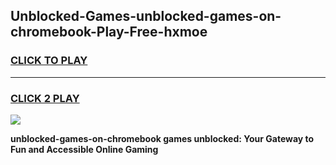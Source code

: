 
## Unblocked-Games-unblocked-games-on-chromebook-Play-Free-hxmoe
<h3>
<a href="https://premium76.site?title=unblocked-games-on-chromebook&ref=20A">CLICK TO PLAY</a></h3>
<hr>

<h3>
<a href="https://premium76.site?title=unblocked-games-on-chromebook&ref=20A">CLICK 2 PLAY</a>
  
</h3>

<a href="https://premium76.site?title=unblocked-games-on-chromebook&ref=20A"><img src="https://clearcache.store/games.png"></a>


**unblocked-games-on-chromebook games unblocked: Your Gateway to Fun and Accessible Online Gaming**

